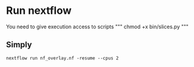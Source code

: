 # Run nextflow 

You need to give execution access to scripts
"""
chmod +x bin/slices.py
"""

## Simply
```
nextflow run nf_overlay.nf -resume --cpus 2
```
